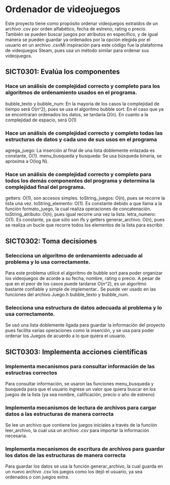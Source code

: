 # Ordenador de videojuegos
Este proyecto tiene como propósito ordenar videojuegos extraídos de un archivo .csv por orden alfabético, fecha de estreno, rating o precio. También se pueden buscar juegos por atributos en específico, y de igual manera se pueden guardar ya ordenados por la opción elegida por el usuario en un archivo .csvMi inspiración para este código fue la plataforma de videojuegos Steam, pues usa un método similar para ordenar sus videojuegos. 

## SICT0301: Evalúa los componentes

### Hace un análisis de complejidad correcto y completo para los algoritmos de ordenamiento usados en el programa.

bubble_texto y bubble_num: En la mayoría de los casos la complejidad de tiempo será O(n^2), pues se usa el algoritmo bubble sort. En el caso que ya se encontraran ordenados los datos, se tardaría Ω(n). En cuanto a la complejidad de espacio, será O(1)

### Hace un análisis de complejidad correcto y completo todas las estructuras de datos y cada uno de sus usos en el programa

agrega_juego: La inserción al final de una lista doblemente enlazada es constante, O(1).
menu_busqueda y busqueda: Se usa búsqueda binaria, se aproxima a O(log N).

### Hace un análisis de complejidad correcto y completo para todos los demás componentes del programa y determina la complejidad final del programa.

getters: O(1), son accesos simples.
toString_juegos: O(n), pues se recorre la lista una vez.
toString_elemento: O(1). Es constante debido a que llama a la función formato_juego, la cual realiza operaciones de concatenación.
toString_atributo: O(n), pues igual recorre una vez la lista.
letra_numero: O(1). Es constante, ya que sólo son ifs y getters
generar_archivo: O(n), pues se realiza un bucle que recorre todos los elementos de la lista para escribir.

## SICT0302: Toma decisiones

### Selecciona un algoritmo de ordenamiento adecuado al problema y lo usa correctamente.

Para este problema utilicé el algoritmo de bubble sort para poder organizar los videojuegos de acorde a su fecha, nombre, rating o precio. A pesar de que en el peor de los casos puede tardarse O(n^2), es un algoritmo bastante confiable y simple de implementar.. Se puede ver usado en las funciones del archivo Juego.h bubble_texto y bubble_num.

### Selecciona una estructura de datos adecuada al problema y lo usa correctamente.

Se usó una lista doblemente ligada para guardar la información del proyecto pues facilita varias operaciones como la inserción, y se usa para poder ordenar los Juegos de acuerdo a lo que quiera el usuario.

## SICT0303: Implementa acciones científicas

### Implementa mecanismos para consultar información de las estructras correctos

Para consultar información, se usaron las funciones menu_busqueda y busqueda para que el usuario ingrese un valor que quiera buscar en los juegos de la lista (ya sea nombre, calificación, precio o año de estreno)

### Implementa mecanismos de lectura de archivos para cargar datos a las estructuras de manera correcta

Se lee un archivo que contiene los juegos iniciales a través de la función leer_archivo, la cual usa un archivo .csv para importar la información necesaria.

### Implementa mecanismos de escritura de archivos para guardar los datos  de las estructuras de manera correcta

Para guardar los datos se usa la función generar_archivo, la cual guarda en un nuevo archivo .csv los juegos como los dejó el usuario, ya sea ordenados o con juegos extra.

